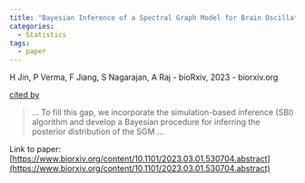```yaml
---
title: "Bayesian Inference of a Spectral Graph Model for Brain Oscillations"
categories:
  - Statistics
tags:
  - paper
---
```

H Jin, P Verma, F Jiang, S Nagarajan, A Raj - bioRxiv, 2023 - biorxiv.org

[cited by](None) 

>… To fill this gap, we incorporate the simulation-based inference (SBI) algorithm and develop a Bayesian procedure for inferring the posterior distribution of the SGM …

Link to paper: [https://www.biorxiv.org/content/10.1101/2023.03.01.530704.abstract](https://www.biorxiv.org/content/10.1101/2023.03.01.530704.abstract)
